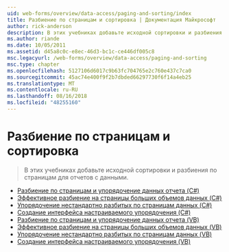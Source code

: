 ```yaml
---
uid: web-forms/overview/data-access/paging-and-sorting/index
title: Разбиение по страницам и сортировка | Документация Майкрософт
author: rick-anderson
description: В этих учебниках добавьте исходной сортировки и разбиения по страницам для отчетов с данными.
ms.author: riande
ms.date: 10/05/2011
ms.assetid: d45a8c0c-e8ec-46d3-bc1c-ce446df005c8
msc.legacyurl: /web-forms/overview/data-access/paging-and-sorting
msc.type: chapter
ms.openlocfilehash: 5127106d6017c9b63fc704765e2c760e437c7ca0
ms.sourcegitcommit: 45ac74e400f9f2b7dbded66297730f6f14a4eb25
ms.translationtype: MT
ms.contentlocale: ru-RU
ms.lasthandoff: 08/16/2018
ms.locfileid: "48255160"
---
```

<a name="paging-and-sorting"></a>Разбиение по страницам и сортировка
====================
> В этих учебниках добавьте исходной сортировки и разбиения по страницам для отчетов с данными.


- [Разбиение по страницам и упорядочение данных отчета (C#)](paging-and-sorting-report-data-cs.md)
- [Эффективное разбиение на страницы больших объемов данных (C#)](efficiently-paging-through-large-amounts-of-data-cs.md)
- [Упорядочение нестандартно разбитых по страницам данных (C#)](sorting-custom-paged-data-cs.md)
- [Создание интерфейса настраиваемого упорядочения (C#)](creating-a-customized-sorting-user-interface-cs.md)
- [Разбиение по страницам и упорядочение данных отчета (VB)](paging-and-sorting-report-data-vb.md)
- [Эффективное разбиение на страницы больших объемов данных (VB)](efficiently-paging-through-large-amounts-of-data-vb.md)
- [Упорядочение нестандартно разбитых по страницам данных (VB)](sorting-custom-paged-data-vb.md)
- [Создание интерфейса настраиваемого упорядочения (VB)](creating-a-customized-sorting-user-interface-vb.md)
